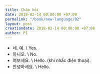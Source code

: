```yaml
---
title: Chào hỏi
date: 2018-02-14 00:00:00 +07:00
permalink: "/book/new-language/02"
layout: post
creationdate: 2018-02-14 00:00:00 +07:00
author: PI
---
```


- 네. 예. \\
Yes.
- 아니오. \\
No.
- 여보세요. \\
Hello. (khi nhấc điện thoại).
- 안녕하세요. \\
Hello.


